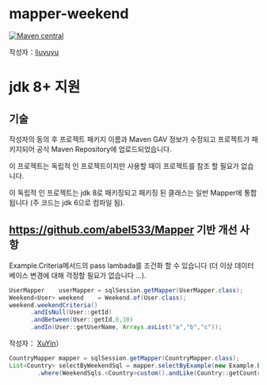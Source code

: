 # mapper-weekend

[![Maven central](https://maven-badges.herokuapp.com/maven-central/tk.mybatis/mapper-weekend/badge.svg)](https://maven-badges.herokuapp.com/maven-central/tk.mybatis/mapper-weekend)

작성자：[liuyuyu](https://github.com/liuyuyu)

# jdk 8+ 지원

## 기술

작성자의 동의 후 프로젝트 패키지 이름과 Maven GAV 정보가 수정되고 프로젝트가 패키지되어 공식 Maven Repository에 업로드되었습니다.

이 프로젝트는 독립적 인 프로젝트이지만 사용할 때이 프로젝트를 참조 할 필요가 없습니다.

이 독립적 인 프로젝트는 jdk 8로 패키징되고 패키징 된 클래스는 일반 Mapper에 통합됩니다 (주 코드는 jdk 6으로 컴파일 됨).

## https://github.com/abel533/Mapper 기반 개선 사항

Example.Criteria메서드의 pass lambada를 조건화 할 수 있습니다 (더 이상 데이터베이스 변경에 대해 걱정할 필요가 없습니다 ...).

```java
UserMapper    userMapper = sqlSession.getMapper(UserMapper.class);
Weekend<User> weekend    = Weekend.of(User.class);
weekend.weekendCriteria()
      .andIsNull(User::getId)
      .andBetween(User::getId,0,10)
      .andIn(User::getUserName, Arrays.asList("a","b","c"));
```

작성자： [XuYin](https://github.com/chinaerserver)） 

```java
CountryMapper mapper = sqlSession.getMapper(CountryMapper.class);
List<Country> selectByWeekendSql = mapper.selectByExample(new Example.Builder(Country.class)
        .where(WeekendSqls.<Country>custom().andLike(Country::getCountryname, "China")).build());
```